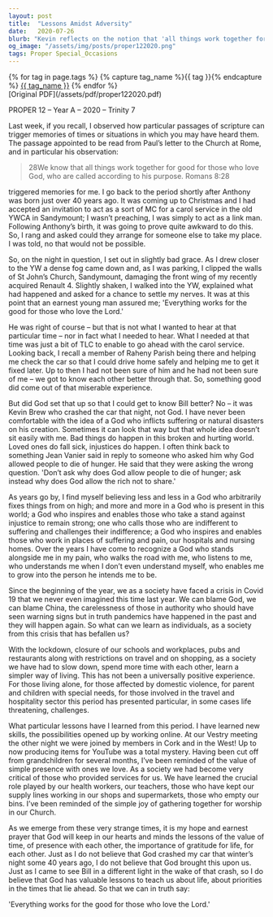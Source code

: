 ```yaml
---
layout: post
title:  "Lessons Amidst Adversity"
date:   2020-07-26
blurb: "Kevin reflects on the notion that 'all things work together for good for those who love God' from Romans 8:28, sharing a personal anecdote to illustrate the point. He challenges the idea of a God who inflicts suffering, instead emphasizing a God who is present in our struggles. The sermon also draws lessons from the Covid-19 pandemic, urging us to appreciate the value of time, presence, and gratitude."
og_image: "/assets/img/posts/proper122020.png"
tags: Proper Special_Occasions
---    
```

<div class="tag-pills">
  {% for tag in page.tags %}
    {% capture tag_name %}{{ tag }}{% endcapture %}
    <a href="{{ site.baseurl }}/tag/{{ tag_name | slugify }}" class="tag-pill">{{ tag_name }}</a>
  {% endfor %}
</div>
[Original PDF](/assets/pdf/proper122020.pdf)

PROPER 12 – Year A – 2020 – Trinity 7

Last week, if you recall, I observed how particular passages of scripture can trigger memories of times or situations in which you may have heard them. The passage appointed to be read from Paul’s letter to the Church at Rome, and in particular his observation:

> 28We know that all things work together for good for those who love God, who are called according to his purpose. Romans 8:28

triggered memories for me. I go back to the period shortly after Anthony was born just over 40 years ago. It was coming up to Christmas and I had accepted an invitation to act as a sort of MC for a carol service in the old YWCA in Sandymount; I wasn’t preaching, I was simply to act as a link man. Following Anthony’s birth, it was going to prove quite awkward to do this. So, I rang and asked could they arrange for someone else to take my place. I was told, no that would not be possible.

So, on the night in question, I set out in slightly bad grace. As I drew closer to the YW a dense fog came down and, as I was parking, I clipped the walls of St John’s Church, Sandymount, damaging the front wing of my recently acquired Renault 4. Slightly shaken, I walked into the YW, explained what had happened and asked for a chance to settle my nerves. It was at this point that an earnest young man assured me; 'Everything works for the good for those who love the Lord.'

He was right of course – but that is not what I wanted to hear at that particular time – nor in fact what I needed to hear. What I needed at that time was just a bit of TLC to enable to go ahead with the carol service. Looking back, I recall a member of Raheny Parish being there and helping me check the car so that I could drive home safely and helping me to get it fixed later. Up to then I had not been sure of him and he had not been sure of me – we got to know each other better through that. So, something good did come out of that miserable experience.

But did God set that up so that I could get to know Bill better? No – it was Kevin Brew who crashed the car that night, not God. I have never been comfortable with the idea of a God who inflicts suffering or natural disasters on his creation. Sometimes it can look that way but that whole idea doesn’t sit easily with me. Bad things do happen in this broken and hurting world. Loved ones do fall sick, injustices do happen. I often think back to something Jean Vanier said in reply to someone who asked him why God allowed people to die of hunger. He said that they were asking the wrong question. 'Don’t ask why does God allow people to die of hunger; ask instead why does God allow the rich not to share.'

As years go by, I find myself believing less and less in a God who arbitrarily fixes things from on high; and more and more in a God who is present in this world; a God who inspires and enables those who take a stand against injustice to remain strong; one who calls those who are indifferent to suffering and challenges their indifference; a God who inspires and enables those who work in places of suffering and pain, our hospitals and nursing homes. Over the years I have come to recognize a God who stands alongside me in my pain, who walks the road with me, who listens to me, who understands me when I don’t even understand myself, who enables me to grow into the person he intends me to be.

Since the beginning of the year, we as a society have faced a crisis in Covid 19 that we never even imagined this time last year. We can blame God, we can blame China, the carelessness of those in authority who should have seen warning signs but in truth pandemics have happened in the past and they will happen again. So what can we learn as individuals, as a society from this crisis that has befallen us?

With the lockdown, closure of our schools and workplaces, pubs and restaurants along with restrictions on travel and on shopping, as a society we have had to slow down, spend more time with each other, learn a simpler way of living. This has not been a universally positive experience. For those living alone, for those affected by domestic violence, for parent and children with special needs, for those involved in the travel and hospitality sector this period has presented particular, in some cases life threatening, challenges.

What particular lessons have I learned from this period. I have learned new skills, the possibilities opened up by working online. At our Vestry meeting the other night we were joined by members in Cork and in the West! Up to now producing items for YouTube was a total mystery. Having been cut off from grandchildren for several months, I’ve been reminded of the value of simple presence with ones we love. As a society we had become very critical of those who provided services for us. We have learned the crucial role played by our health workers, our teachers, those who have kept our supply lines working in our shops and supermarkets, those who empty our bins. I’ve been reminded of the simple joy of gathering together for worship in our Church.

As we emerge from these very strange times, it is my hope and earnest prayer that God will keep in our hearts and minds the lessons of the value of time, of presence with each other, the importance of gratitude for life, for each other. Just as I do not believe that God crashed my car that winter’s night some 40 years ago, I do not believe that God brought this upon us. Just as I came to see Bill in a different light in the wake of that crash, so I do believe that God has valuable lessons to teach us about life, about priorities in the times that lie ahead. So that we can in truth say:

'Everything works for the good for those who love the Lord.'
